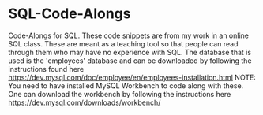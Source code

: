 # SQL-Code-Alongs
Code-Alongs for SQL. These code snippets are from my work in an online SQL class. 
These are meant as a teaching tool so that people can read through them who 
may have no experience with SQL. The database that is used is the 'employees' database and can be downloaded
by following the instructions found here https://dev.mysql.com/doc/employee/en/employees-installation.html
NOTE: You need to have installed MySQL Workbench to code along with these. One can download the workbench by 
following the instructions here https://dev.mysql.com/downloads/workbench/
